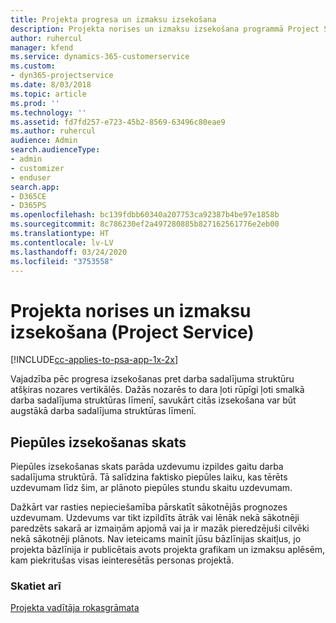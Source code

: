 ```yaml
---
title: Projekta progresa un izmaksu izsekošana
description: Projekta norises un izmaksu izsekošana programmā Project Service
author: ruhercul
manager: kfend
ms.service: dynamics-365-customerservice
ms.custom:
- dyn365-projectservice
ms.date: 8/03/2018
ms.topic: article
ms.prod: ''
ms.technology: ''
ms.assetid: fd7fd257-e723-45b2-8569-63496c80eae9
ms.author: ruhercul
audience: Admin
search.audienceType:
- admin
- customizer
- enduser
search.app:
- D365CE
- D365PS
ms.openlocfilehash: bc139fdbb60340a207753ca92387b4be97e1858b
ms.sourcegitcommit: 8c786230ef2a497280885b827162561776e2eb00
ms.translationtype: HT
ms.contentlocale: lv-LV
ms.lasthandoff: 03/24/2020
ms.locfileid: "3753558"
---
```

# <a name="track-project-progress-and-cost-project-service"></a>Projekta norises un izmaksu izsekošana (Project Service)

[!INCLUDE[cc-applies-to-psa-app-1x-2x](../includes/cc-applies-to-psa-app-1x-2x.md)]

Vajadzība pēc progresa izsekošanas pret darba sadalījuma struktūru atšķiras nozares vertikālēs. Dažās nozarēs to dara ļoti rūpīgi ļoti smalkā darba sadalījuma struktūras līmenī, savukārt citās izsekošana var būt augstākā darba sadalījuma struktūras līmenī.  
  
## <a name="effort-tracking-view"></a>Piepūles izsekošanas skats  
Piepūles izsekošanas skats parāda uzdevumu izpildes gaitu darba sadalījuma struktūrā. Tā salīdzina faktisko piepūles laiku, kas tērēts uzdevumam līdz šim, ar plānoto piepūles stundu skaitu uzdevumam.  
  
Dažkārt var rasties nepieciešamība pārskatīt sākotnējās prognozes uzdevumam. Uzdevums var tikt izpildīts ātrāk vai lēnāk nekā sākotnēji paredzēts sakarā ar izmaiņām apjomā vai ja ir mazāk pieredzējuši cilvēki nekā sākotnēji plānots. Nav ieteicams mainīt jūsu bāzlīnijas skaitļus, jo projekta bāzlīnija ir publicētais avots projekta grafikam un izmaksu aplēsēm, kam piekritušas visas ieinteresētās personas projektā.  
  
### <a name="see-also"></a>Skatiet arī  
 [Projekta vadītāja rokasgrāmata](../project-service/project-manager-guide.md)
